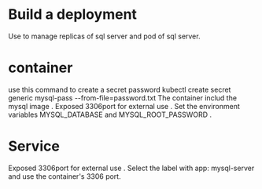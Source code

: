 # Build a deployment
Use to manage  replicas of sql server and  pod of sql server.

# container
use this command to create a secret password 
kubectl create secret generic mysql-pass --from-file=password.txt
The container includ the mysql image .
Exposed 3306port for external use .
Set the environment variables MYSQL_DATABASE and MYSQL_ROOT_PASSWORD .

# Service
Exposed 3306port for external use .
Select the label with app: mysql-server and use the container's 3306 port.
